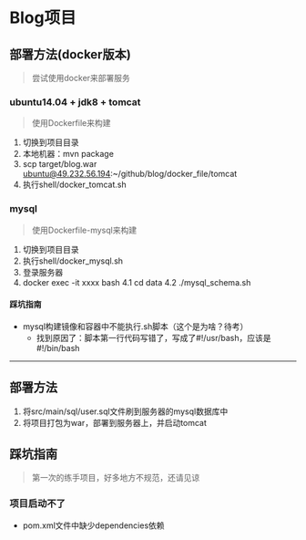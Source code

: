 # Blog项目

## 部署方法(docker版本)

> 尝试使用docker来部署服务

### ubuntu14.04 + jdk8 + tomcat

> 使用Dockerfile来构建

1. 切换到项目目录
2. 本地机器：mvn package
3. scp target/blog.war ubuntu@49.232.56.194:~/github/blog/docker_file/tomcat
4. 执行shell/docker_tomcat.sh

### mysql

> 使用Dockerfile-mysql来构建

1. 切换到项目目录
2. 执行shell/docker_mysql.sh
3. 登录服务器
4. docker exec -it xxxx bash
  4.1 cd data
  4.2 ./mysql_schema.sh

#### 踩坑指南

- mysql构建镜像和容器中不能执行.sh脚本（这个是为啥？待考）
  - 找到原因了：脚本第一行代码写错了，写成了#!/usr/bash，应该是#!/bin/bash

----

## 部署方法

1. 将src/main/sql/user.sql文件刷到服务器的mysql数据库中
2. 将项目打包为war，部署到服务器上，并启动tomcat

## 踩坑指南

> 第一次的练手项目，好多地方不规范，还请见谅

### 项目启动不了

- pom.xml文件中缺少dependencies依赖
